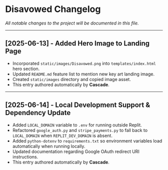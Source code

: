 # Disavowed Changelog

_All notable changes to the project will be documented in this file._

---

## [2025-06-13] - Added Hero Image to Landing Page

* Incorporated `static/images/Disavowed.png` into `templates/index.html` hero section.
* Updated `README.md` feature list to mention new key art landing image.
* Created `static/images` directory and copied image asset.
* This entry authored automatically by **Cascade**.

---

## [2025-06-14] - Local Development Support & Dependency Update

* Added `LOCAL_DOMAIN` variable to `.env` for running outside Replit.
* Refactored `google_auth.py` and `stripe_payments.py` to fall back to `LOCAL_DOMAIN` when `REPLIT_DEV_DOMAIN` is absent.
* Added `python-dotenv` to `requirements.txt` so environment variables load automatically when running locally.
* Updated documentation regarding Google OAuth redirect URI instructions.
* This entry authored automatically by **Cascade**.
